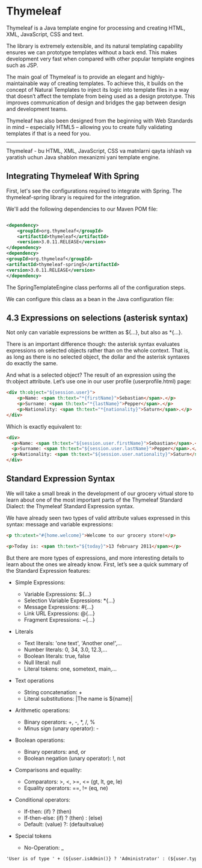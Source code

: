 # Thymeleaf

Thymeleaf is a Java template engine for processing and creating HTML, XML, JavaScript, CSS and text.

The library is extremely extensible, and its natural templating capability ensures we can prototype templates without a
back end. This makes development very fast when compared with other popular template engines such as JSP.

The main goal of Thymeleaf is to provide an elegant and highly-maintainable way of creating templates. To achieve this,
it builds on the concept of Natural Templates to inject its logic into template files in a way that doesn’t affect the
template from being used as a design prototype. This improves communication of design and bridges the gap between design
and development teams.

Thymeleaf has also been designed from the beginning with Web Standards in mind – especially HTML5 – allowing you to
create fully validating templates if that is a need for you.

<hr/>

Thymeleaf - bu HTML, XML, JavaScript, CSS va matnlarni qayta ishlash va yaratish uchun Java shablon mexanizmi yani
template engine.

## Integrating Thymeleaf With Spring

First, let's see the configurations required to integrate with Spring. The thymeleaf-spring library is required for the
integration.

We'll add the following dependencies to our Maven POM file:

```xml

<dependency>
    <groupId>org.thymeleaf</groupId>
    <artifactId>thymeleaf</artifactId>
    <version>3.0.11.RELEASE</version>
</dependency>
<dependency>
<groupId>org.thymeleaf</groupId>
<artifactId>thymeleaf-spring5</artifactId>
<version>3.0.11.RELEASE</version>
</dependency>
```

The SpringTemplateEngine class performs all of the configuration steps.

We can configure this class as a bean in the Java configuration file:

## 4.3 Expressions on selections (asterisk syntax)

Not only can variable expressions be written as ${...}, but also as *{...}.

There is an important difference though: the asterisk syntax evaluates expressions on selected objects rather than on
the whole context. That is, as long as there is no selected object, the dollar and the asterisk syntaxes do exactly the
same.

And what is a selected object? The result of an expression using the th:object attribute. Let’s use one in our user
profile (userprofile.html) page:

```html
<div th:object="${session.user}">
    <p>Name: <span th:text="*{firstName}">Sebastian</span>.</p>
    <p>Surname: <span th:text="*{lastName}">Pepper</span>.</p>
    <p>Nationality: <span th:text="*{nationality}">Saturn</span>.</p>
</div>
```

Which is exactly equivalent to:

```html
<div>
  <p>Name: <span th:text="${session.user.firstName}">Sebastian</span>.</p>
  <p>Surname: <span th:text="${session.user.lastName}">Pepper</span>.</p>
  <p>Nationality: <span th:text="${session.user.nationality}">Saturn</span>.</p>
</div>
```

## Standard Expression Syntax

We will take a small break in the development of our grocery virtual store to learn about one of the most important
parts of the Thymeleaf Standard Dialect: the Thymeleaf Standard Expression syntax.

We have already seen two types of valid attribute values expressed in this syntax: message and variable expressions:

```html
<p th:utext="#{home.welcome}">Welcome to our grocery store!</p>

<p>Today is: <span th:text="${today}">13 february 2011</span></p>
```

But there are more types of expressions, and more interesting details to learn about the ones we already know. First,
let’s see a quick summary of the Standard Expression features:

- Simple Expressions:
    - Variable Expressions: ${...}
    - Selection Variable Expressions: *{...}
    - Message Expressions: #{...}
    - Link URL Expressions: @{...}
    - Fragment Expressions: ~{...}

- Literals
    - Text literals: 'one text', 'Another one!',…
    - Number literals: 0, 34, 3.0, 12.3,…
    - Boolean literals: true, false
    - Null literal: null
    - Literal tokens: one, sometext, main,…
- Text operations
    - String concatenation: +
    - Literal substitutions: |The name is ${name}|
- Arithmetic operations:
    - Binary operators: +, -, *, /, %
    - Minus sign (unary operator): -
- Boolean operations:
    - Binary operators: and, or
    - Boolean negation (unary operator): !, not
- Comparisons and equality:
    - Comparators: >, <, >=, <= (gt, lt, ge, le)
    - Equality operators: ==, != (eq, ne)
- Conditional operators:
    - If-then: (if) ? (then)
    - If-then-else: (if) ? (then) : (else)
    - Default: (value) ?: (defaultvalue)
- Special tokens
    - No-Operation: _

```html
'User is of type ' + (${user.isAdmin()} ? 'Administrator' : (${user.type} ?: 'Unknown'))
```